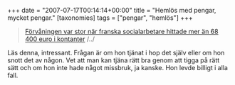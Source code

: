 +++
date = "2007-07-17T00:14:14+00:00"
title = "Hemlös med pengar, mycket pengar."
[taxonomies]
tags = ["pengar", "hemlös"]
+++

> [Förvåningen var stor när franska socialarbetare hittade mer än 68 400 euro i kontanter][1] /../

Läs denna, intressant. Frågan är om hon tjänat i hop det själv eller om hon snott det av någon. Vet att man kan tjäna rätt bra genom att tigga på rätt sätt och om hon inte hade något missbruk, ja kanske. Hon levde billigt i alla fall.



<small></small>

 [1]: http://www.e24.se/dynamiskt/Utrikes/did_16240168.asp
